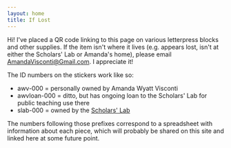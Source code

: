 ```yaml
---
layout: home
title: If Lost
---
```


Hi! I've placed a QR code linking to this page on various letterpress blocks and other supplies. If the item isn't where it lives (e.g. appears lost, isn't at either the Scholars' Lab or Amanda's home), please email AmandaVisconti@Gmail.com. I appreciate it!

The ID numbers on the stickers work like so:
* awv-000 = personally owned by Amanda Wyatt Visconti  
* awvloan-000 = ditto, but has ongoing loan to the Scholars' Lab for public teaching use there  
* slab-000 = owned by the [Scholars' Lab](https://scholarslab.org)

The numbers following those prefixes correspond to a spreadsheet with information about each piece, which will probably be shared on this site and linked here at some future point.